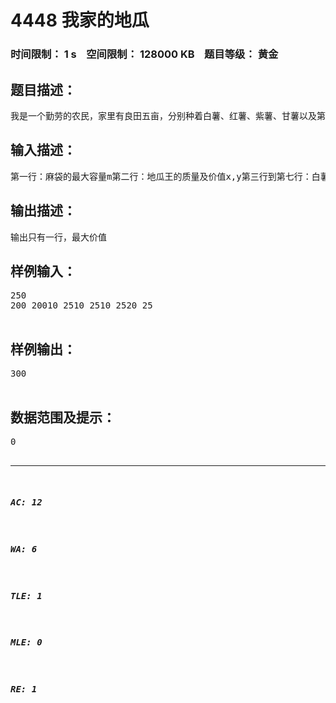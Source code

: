 # 4448 我家的地瓜   
### 时间限制： 1 s&nbsp;&nbsp;&nbsp;&nbsp;空间限制： 128000 KB&nbsp;&nbsp;&nbsp;&nbsp;题目等级： 黄金  
## 题目描述：  

<pre>
我是一个勤劳的农民，家里有良田五亩，分别种着白薯、红薯、紫薯、甘薯以及第五亩地种的圣兽——地瓜王。今天我拿着一个麻袋去装地瓜，但地瓜王长的太大，麻袋装下他后只剩一点位置，请你用剩余的空间装白薯、红薯、紫薯、甘薯（地瓜王必须装），输出最大价值。
</pre>
  
  
## 输入描述：  

<pre>
第一行：麻袋的最大容量m第二行：地瓜王的质量及价值x,y第三行到第七行：白薯、红薯、紫薯、甘薯的质量v[i]，价值c[i]
</pre>
  
  
## 输出描述：  

<pre>
输出只有一行，最大价值
</pre>
  
  
## 样例输入：  

<pre>
250   
200 20010 2510 2510 2520 25  

</pre>
  
  
## 样例输出：  

<pre>
300  

</pre>
  
  
## 数据范围及提示：  

<pre>
0<x<m<32769  

</pre>
  
  
***  

##### AC: 12  
##### WA: 6  
##### TLE: 1  
##### MLE: 0  
##### RE: 1  
